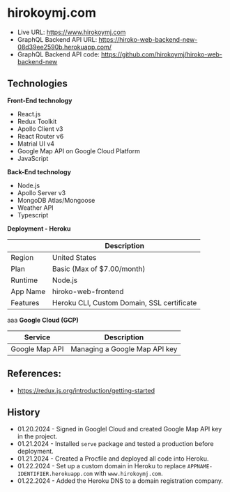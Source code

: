# hirokoymj.com

- Live URL: https://www.hirokoymj.com
- GraphQL Backend API URL: https://hiroko-web-backend-new-08d39ee2590b.herokuapp.com/
- GraphQL Backend API code: https://github.com/hirokoymj/hiroko-web-backend-new

## Technologies

**Front-End technology**

- React.js
- Redux Toolkit
- Apollo Client v3
- React Router v6
- Matrial UI v4
- Google Map API on Google Cloud Platform
- JavaScript

**Back-End technology**

- Node.js
- Apollo Server v3
- MongoDB Atlas/Mongoose
- Weather API
- Typescript

**Deployment - Heroku**

|          | Description                                |
| -------- | ------------------------------------------ |
| Region   | United States                              |
| Plan     | Basic (Max of $7.00/month)                 |
| Runtime  | Node.js                                    |
| App Name | hiroko-web-frontend                        |
| Features | Heroku CLI, Custom Domain, SSL certificate |

aaa
**Google Cloud (GCP)**

| Service        | Description                   |
| -------------- | ----------------------------- |
| Google Map API | Managing a Google Map API key |

## References:

- https://redux.js.org/introduction/getting-started

## History

- 01.20.2024 - Signed in Googlel Cloud and created Google Map API key in the project.
- 01.21.2024 - Installed `serve` package and tested a production before deployment.
- 01.21.2024 - Created a Procfile and deployed all code into Heroku.
- 01.22.2024 - Set up a custom domain in Heroku to replace `APPNAME-IDENTIFIER.herokuapp.com` with `www.hirokoymj.com`.
- 01.22.2024 - Added the Heroku DNS to a domain registration company.
